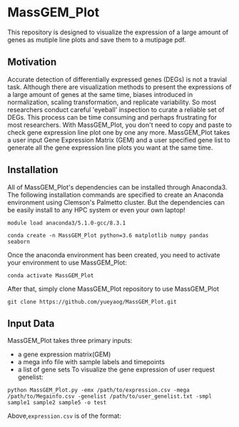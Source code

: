 # MassGEM_Plot
This repository is designed to visualize the expression of a large amount of genes as mutiple line plots and save them to a mutipage pdf.
## Motivation
Accurate detection of differentially expressed genes (DEGs) is not a travial task. Although there are visualization methods to present the expressions of a large amount of genes at the same time, biases introduced in normalization, scaling transformation, and replicate variability. So most researchers conduct careful 'eyeball' inspection to curate a reliable set of DEGs. This process can be time consuming and perhaps frustrating for most researchers. With MassGEM_Plot, you don't need to copy and paste to check gene expression line plot one by one any more. MassGEM_Plot takes a user input Gene Expression Matrix (GEM) and a user specified gene list to generate all the gene expression line plots you want at the same time. 
## Installation
All of MassGEM_Plot's dependencies can be installed through Anaconda3. The following installation commands are specified to create an Anaconda environment using Clemson's Palmetto cluster. But the dependencies can be easily install to any HPC system or even your own laptop! 
```
module load anaconda3/5.1.0-gcc/8.3.1

conda create -n MassGEM_Plot python=3.6 matplotlib numpy pandas seaborn
```
Once the anaconda environment has been created, you need to activate your environment to use MassGEM_Plot:
```
conda activate MassGEM_Plot
```
After that, simply clone MassGEM_Plot repository to use MassGEM_Plot
```
git clone https://github.com/yueyaog/MassGEM_Plot.git
```
## Input Data
MassGEM_Plot takes three primary inputs: 
- a gene expression matrix(GEM)
- a mega info file with sample labels and timepoints
- a list of gene sets
To visualize the gene expression of user request genelist:
```
python MassGEM_Plot.py -emx /path/to/expression.csv -mega /path/to/Megainfo.csv -genelist /path/to/user_genelist.txt -smpl sample1 sample2 sample5 -o test
```
Above,```expression.csv``` is of the format:





